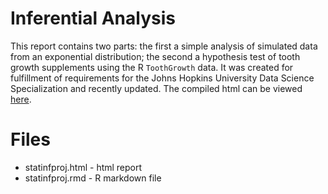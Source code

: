 # Inferential Analysis

This report contains two parts: the first a simple analysis of simulated data from an exponential distribution; 
the second a hypothesis test of tooth growth supplements using the R `ToothGrowth` data.
It was created for fulfillment of requirements for the Johns Hopkins University Data Science Specialization and recently updated.
The compiled html can be viewed [here](https://htmlpreview.github.io/?https://github.com/msieviec/inf_analysis/blob/master/statinfproj.html).

# Files

* statinfproj.html - html report
* statinfproj.rmd - R markdown file
